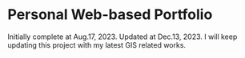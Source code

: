 # Personal Web-based Portfolio
Initially complete at Aug.17, 2023. Updated at Dec.13, 2023.
I will keep updating this project with my latest GIS related works.
